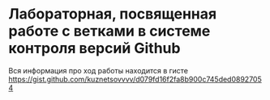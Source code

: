 # Лабораторная, посвященная работе с ветками в системе контроля версий Github
Вся информация про ход работы находится в гисте 
https://gist.github.com/kuznetsovvvv/d079fd16f2fa8b900c745ded08927054

